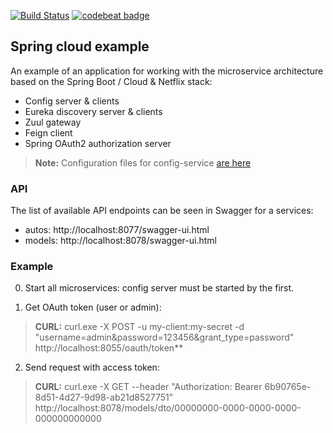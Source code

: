 [![Build Status](https://travis-ci.org/Paz1506/cloud-example.svg?branch=master)](https://travis-ci.org/Paz1506/cloud-example)
[![codebeat badge](https://codebeat.co/badges/fde06c30-2c9c-4b85-996d-1fdadc2d8419)](https://codebeat.co/projects/github-com-paz1506-cloud-example-master)


<h2>Spring cloud example</h2>

An example of an application for working with the microservice architecture based on the Spring Boot / Cloud & Netflix stack:
* Config server & clients
* Eureka discovery server & clients
* Zuul gateway
* Feign client
* Spring OAuth2 authorization server

> **Note:** Configuration files for config-service [are here](https://github.com/Paz1506/spring-cloud-config)

<h3>API</h3>

The list of available API endpoints can be seen in Swagger for a services:
* autos: http://localhost:8077/swagger-ui.html
* models: http://localhost:8078/swagger-ui.html

<h3>Example</h3>

0) Start all microservices: config server must be started by the first.

1) Get OAuth token (user or admin):

> **CURL:** curl.exe -X POST -u my-client:my-secret -d "username=admin&password=123456&grant_type=password" http://localhost:8055/oauth/token**

2) Send request with access token:

> **CURL:** curl.exe -X GET --header "Authorization: Bearer 6b90765e-8d51-4d27-9d98-ab21d8527751"  http://localhost:8078/models/dto/00000000-0000-0000-0000-000000000000
